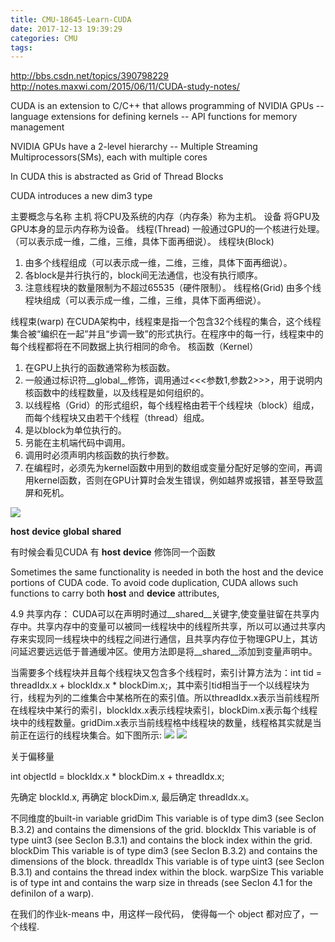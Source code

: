 ```yaml
---
title: CMU-18645-Learn-CUDA
date: 2017-12-13 19:39:29
categories: CMU
tags:
---
```

http://bbs.csdn.net/topics/390798229
http://notes.maxwi.com/2015/06/11/CUDA-study-notes/

CUDA is an extension to C/C++ that  allows programming of NVIDIA GPUs
-- language extensions for defining kernels
-- API functions for memory management

NVIDIA GPUs have a  2-level hierarchy
-- Multiple Streaming Multiprocessors(SMs), each with multiple cores

In CUDA this is abstracted as Grid of Thread Blocks

CUDA introduces a new dim3 type


主要概念与名称
主机
        将CPU及系统的内存（内存条）称为主机。
设备
        将GPU及GPU本身的显示内存称为设备。
线程(Thread)
        一般通过GPU的一个核进行处理。（可以表示成一维，二维，三维，具体下面再细说）。
线程块(Block)
1. 由多个线程组成（可以表示成一维，二维，三维，具体下面再细说）。
2. 各block是并行执行的，block间无法通信，也没有执行顺序。
3. 注意线程块的数量限制为不超过65535（硬件限制）。
线程格(Grid) 由多个线程块组成（可以表示成一维，二维，三维，具体下面再细说）。

线程束(warp)
在CUDA架构中，线程束是指一个包含32个线程的集合，这个线程集合被“编织在一起”并且“步调一致”的形式执行。在程序中的每一行，线程束中的每个线程都将在不同数据上执行相同的命令。
核函数（Kernel）
1. 在GPU上执行的函数通常称为核函数。
2. 一般通过标识符__global__修饰，调用通过<<<参数1,参数2>>>，用于说明内核函数中的线程数量，以及线程是如何组织的。
3. 以线程格（Grid）的形式组织，每个线程格由若干个线程块（block）组成，而每个线程块又由若干个线程（thread）组成。
4. 是以block为单位执行的。
5. 叧能在主机端代码中调用。
6. 调用时必须声明内核函数的执行参数。
7. 在编程时，必须先为kernel函数中用到的数组或变量分配好足够的空间，再调用kernel函数，否则在GPU计算时会发生错误，例如越界或报错，甚至导致蓝屏和死机。

![](/images/CUDA.png)


__host__ 
__device__
__global__
__shared__

有时候会看见CUDA 有 __host__ __device__ 修饰同一个函数

Sometimes the same functionality is needed in both the host and the device portions of CUDA code. To avoid code duplication, CUDA allows such functions to carry both __host__ and __device__ attributes,


4.9 共享内存： CUDA可以在声明时通过__shared__关键字,使变量驻留在共享内存中。共享内存中的变量可以被同一线程块中的线程所共享，所以可以通过共享内存来实现同一线程块中的线程之间进行通信，且共享内存位于物理GPU上，其访问延迟要远远低于普通缓冲区。使用方法即是将__shared__添加到变量声明中。


当需要多个线程块并且每个线程块又包含多个线程时，索引计算方法为：int tid = threadIdx.x + blockIdx.x * blockDim.x;，其中索引tid相当于一个以线程块为行，线程为列的二维集合中某格所在的索引值。所以threadIdx.x表示当前线程所在线程块中某行的索引，blockIdx.x表示线程块索引，blockDim.x表示每个线程块中的线程数量。gridDim.x表示当前线程格中线程块的数量，线程格其实就是当前正在运行的线程块集合。如下图所示:
![](http://notes.maxwi.com/2015/06/11/CUDA-study-notes/tid.jpg)
![](http://notes.maxwi.com/2015/06/11/CUDA-study-notes/threads_organization.jpg)

关于偏移量

int objectId = blockIdx.x * blockDim.x + threadIdx.x;

先确定 blockId.x, 再确定  blockDim.x, 最后确定 threadIdx.x。

不同维度的built-in variable
gridDim
   This variable is of type dim3 (see SecIon B.3.2) and contains the dimensions of the grid.
blockIdx
   This variable is of type uint3 (see SecIon B.3.1) and contains the block index within the grid.
blockDim
   This variable is of type dim3 (see SecIon B.3.2) and contains the dimensions of the block.
threadIdx
   This variable is of type uint3 (see SecIon B.3.1) and contains the thread index within the block.
warpSize
   This variable is of type int and contains the warp size in threads (see SecIon 4.1 for the
definiIon of a warp).



在我们的作业k-means 中，用这样一段代码， 使得每一个 object 都对应了，一个线程. 
